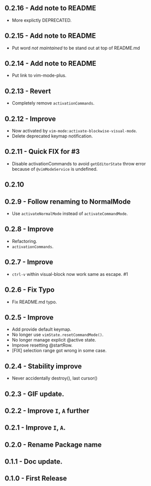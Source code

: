 ## 0.2.16 - Add note to README
- More explictly DEPRECATED.

## 0.2.15 - Add note to README
- Put word *not maintained* to be stand out at top of README.md

## 0.2.14 - Add note to README
- Put link to vim-mode-plus.

## 0.2.13 - Revert
- Completely remove `activationCommands`.

## 0.2.12 - Improve
- Now activated by `vim-mode:activate-blockwise-visual-mode`.
- Delete deprecated keymap notification.

## 0.2.11 - Quick FIX for #3
- Disable activationCommands to avoid `getEditorState` throw error because of `@vimModeService` is undefined.

## 0.2.10

## 0.2.9 - Follow renaming to NormalMode
- Use `activateNormalMode` instead of `activateCommandMode`.

## 0.2.8 - Improve
* Refactoring.
* `activationCommands`.

## 0.2.7 - Improve
* `ctrl-v` within visual-block now work same as escape. #1

## 0.2.6 - Fix Typo
* Fix README.md typo.

## 0.2.5 - Improve
* Add provide default keymap.
* No longer use `vimState.resetCommandMode()`.
* No longer manage explicit @active state.
* Improve resetting @startRow.
* [FIX] selection range got wrong in some case.

## 0.2.4 - Stability improve
* Never accidentally destroy(), last cursor()

## 0.2.3 - GIF update.
## 0.2.2 - Improve `I`, `A` further
## 0.2.1 - Improve `I`, `A`.
## 0.2.0 - Rename Package name
## 0.1.1 - Doc update.
## 0.1.0 - First Release
